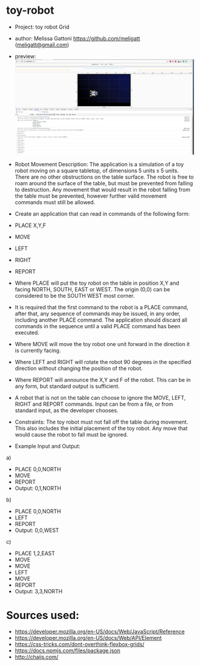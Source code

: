 # toy-robot
* Project: toy robot Grid
* author: Melissa Gattoni https://github.com/meligatt (meligatt@gmail.com)

* preview:
![Image of Robot app](https://github.com/meligatt/toy-robot/blob/master/help/robot-preview.png)

* Robot Movement Description:
The application is a simulation of a toy robot moving on a square tabletop, of dimensions 5 units x 5 units. There are no other obstructions on the table surface.
The robot is free to roam around the surface of the table, but must be prevented from falling to destruction. Any movement that would result in the robot falling from the table must be prevented, however further valid movement commands must still be allowed.

* Create an application that can read in commands of the following form:

* PLACE X,Y,F
* MOVE  
* LEFT
* RIGHT
* REPORT

* Where PLACE will put the toy robot on the table in position X,Y and facing NORTH, SOUTH, EAST or WEST. The origin (0,0) can be considered to be the SOUTH WEST most corner.
* It is required that the first command to the robot is a PLACE command, after that, any sequence of commands may be issued, in any order, including another PLACE command. The application should discard all commands in the  sequence until a valid PLACE command has been executed.
* Where MOVE will move the toy robot one unit forward in the direction it is currently facing.
* Where LEFT and RIGHT will rotate the robot 90 degrees in the specified direction without changing the position of the robot.
* Where REPORT will announce the X,Y and F of the robot. This can be in any form, but standard output is sufficient.
* A robot that is not on the table can choose to ignore the MOVE, LEFT, RIGHT and REPORT commands. Input can be from a file, or from standard input, as the developer chooses.

* Constraints:
The toy robot must not fall off the table during movement. This also includes the initial placement of the toy robot. Any move that would cause the robot to fall must be ignored.

* Example Input and Output:

a)
* PLACE 0,0,NORTH
* MOVE
* REPORT
* Output: 0,1,NORTH

b)
* PLACE 0,0,NORTH
* LEFT
* REPORT
* Output: 0,0,WEST

c)
* PLACE 1,2,EAST
* MOVE
* MOVE
* LEFT
* MOVE
* REPORT
* Output: 3,3,NORTH

# Sources used:
* https://developer.mozilla.org/en-US/docs/Web/JavaScript/Reference
* https://developer.mozilla.org/en-US/docs/Web/API/Element
* https://css-tricks.com/dont-overthink-flexbox-grids/
* https://docs.npmjs.com/files/package.json
* http://chaijs.com/
